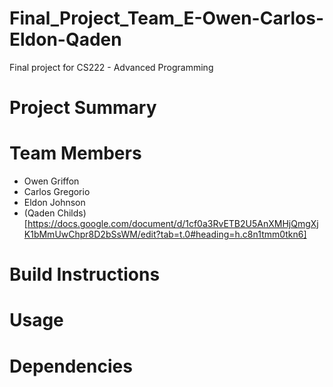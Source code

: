 # Final_Project_Team_E-Owen-Carlos-Eldon-Qaden
Final project for CS222 - Advanced Programming

# Project Summary


# Team Members
- Owen Griffon
- Carlos Gregorio
- Eldon Johnson
- (Qaden Childs)[https://docs.google.com/document/d/1cf0a3RvETB2U5AnXMHjQmgXjK1bMmUwChpr8D2bSsWM/edit?tab=t.0#heading=h.c8n1tmm0tkn6]

# Build Instructions

# Usage

# Dependencies

